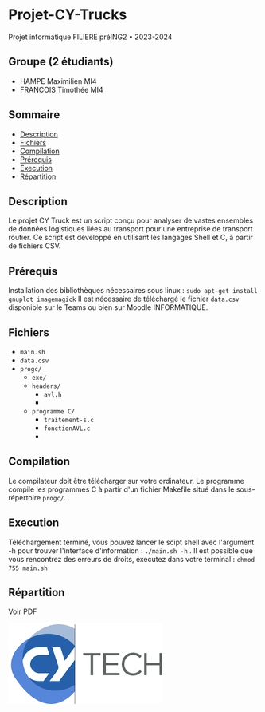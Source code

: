 # Projet-CY-Trucks
Projet informatique FILIERE préING2 • 2023-2024

## Groupe (2 étudiants)
  - HAMPE Maximilien MI4
  - FRANCOIS Timothée MI4
## Sommaire
  - [Description](##Description)
  - [Fichiers](##Fichiers)
  - [Compilation](##Compilation)
  - [Prérequis](##Prérequis)
  - [Execution](##Execution)
  - [Répartition](##Répartition)
## Description
Le projet CY Truck est un script conçu pour analyser de vastes ensembles de données logistiques liées au transport pour une entreprise de transport routier. Ce script est développé en utilisant les langages Shell et C, à partir de fichiers CSV.
## Prérequis
Installation des bibliothèques nécessaires sous linux : 
`sudo apt-get install gnuplot imagemagick`
Il est nécessaire de téléchargé le fichier `data.csv` disponible sur le Teams ou bien sur Moodle INFORMATIQUE.
## Fichiers 
- `main.sh`
- `data.csv`
- `progc/`
    - `exe/` 
    - `headers/`
         - `avl.h`
         - 
    - `programme C/`
        - `traitement-s.c`
        - `fonctionAVL.c`
        -
   

## Compilation
Le compilateur doit être télécharger sur votre ordinateur.
Le programme compile les programmes C à partir d'un fichier Makefile situé dans le sous-répertoire `progc/`. 
## Execution
Téléchargement terminé, vous pouvez lancer le scipt shell avec l'argument -h pour trouver l'interface d'information : `./main.sh -h` .
Il est possible que vous rencontrez des erreurs de droits, executez dans votre terminal : 
`chmod 755 main.sh`
## Répartition
Voir PDF



![plot](logo_cy.png)





